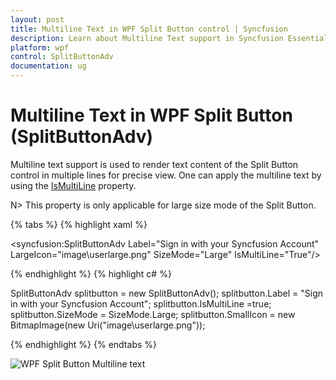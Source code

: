```yaml
---
layout: post
title: Multiline Text in WPF Split Button control | Syncfusion
description: Learn about Multiline Text support in Syncfusion Essential Studio WPF Split Button control, its elements and more.
platform: wpf
control: SplitButtonAdv
documentation: ug
---
```


# Multiline Text in WPF Split Button (SplitButtonAdv)

Multiline text support is used to render text content of the Split Button control in multiple lines for precise view. One can apply the multiline text by using the [IsMultiLine](https://help.syncfusion.com/cr/wpf/Syncfusion.Windows.Tools.Controls.DropDownButtonAdv.html#Syncfusion_Windows_Tools_Controls_DropDownButtonAdv_IsMultiLine) property.

N> This property is only applicable for large size mode of the Split Button.

{% tabs %}
{% highlight xaml %}

<syncfusion:SplitButtonAdv Label="Sign in with your Syncfusion Account" LargeIcon="image\userlarge.png" SizeMode="Large" IsMultiLine="True"/>

{% endhighlight %}
{% highlight c# %}

SplitButtonAdv splitbutton = new SplitButtonAdv();
splitbutton.Label = "Sign in with your Syncfusion Account";
splitbutton.IsMultiLine =true;
splitbutton.SizeMode = SizeMode.Large;
splitbutton.SmallIcon = new BitmapImage(new Uri("image\userlarge.png"));

{% endhighlight %}
{% endtabs %}

![WPF Split Button Multiline text](Multi-Line-Support_images/Multi-Line-Support_img1.png)




